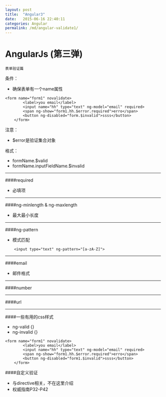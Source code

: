 ```yaml
---
layout: post
title:  "Angular3"
date:   2015-06-16 22:40:11
categories: Angular
permalink: /md/angular-validate1/
---
```



AngularJs (第三弹)
===

`表单验证篇`

 条件：
 - 确保表单有一个name属性

```
<form name="form1" novalidate>
		<label>you email</label>
		<input name="hh" type="text" ng-model="email" required>
		<span ng-show="form1.hh.$error.required">erro</span>
		<button ng-disabled="form.$invalid">ssss</button>
	</form>
```

 注意：
 - $error是验证集合对象

格式：
 - formName.$valid
 - formName.inputFieldName.$invalid

 ---

####required

 - 必填项

---
####ng-minlength & ng-maxlength
- 最大最小长度

---

####ng-pattern
- 模式匹配

```
	<input type="text" ng-pattern="[a-zA-Z]">
```

---

####email
- 邮件格式

---

####number

---

####url

---

####一些有用的css样式
- ng-valid {}
- ng-invalid {}

```
<form name="form1" novalidate>
		<label>you email</label>
		<input name="hh" type="text" ng-model="email" required>
		<span ng-show="form1.hh.$error.required">erro</span>
		<button ng-disabled="form1.$invalid">ssss</button>
	</form>
```

####自定义验证
- 与directive相关，不在这里介绍
- 权威指南P32-P42
